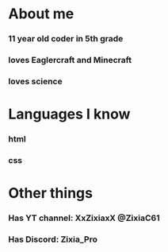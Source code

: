 # About me

### 11 year old coder in 5th grade
### loves Eaglercraft and Minecraft
### loves science

# Languages I know
### html
### css

# Other things
### Has YT channel: XxZixiaxX @ZixiaC61
### Has Discord: Zixia_Pro
